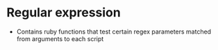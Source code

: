 # Regular expression

* Contains ruby functions that test certain regex parameters matched from arguments to each script
